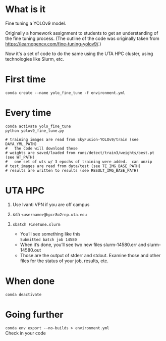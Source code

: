# What is it

Fine tuning a YOLOv9 model.  

Originally a homework assignment to students to get an understanding of the fine tuning process.  (The outline of the code was originally taken from https://learnopencv.com/fine-tuning-yolov9/.)

Now it's a set of code to do the same using the UTA HPC cluster, using technologies like Slurm, etc.

# First time
````conda create --name yolo_fine_tune -f environment.yml````

# Every time
````
conda activate yolo_fine_tune
python yolov9_fine_tune.py

# training images are read from SkyFusion-YOLOv9/train (see DAYA_YML_PATH)
#   the code will download these
# weights are saved/loaded from runs/detect/train3/weights/best.pt (see WT_PATH)
#   one set of wts w/ 3 epochs of training were added.  can unzip
# test images are read from data/test (see TE_IMG_BASE_PATH)
# results are written to results (see RESULT_IMG_BASE_PATH)
````

# UTA HPC
1. Use Ivanti VPN if you are off campus
1. ssh ````<username>@hpcr8o2rnp.uta.edu````
1. ````sbatch FineTune.slurm````

    * You’ll see something like this  
  ````Submitted batch job 14580````
    * When it’s done, you’ll see two new files slurm-14580.err and slurm-14580.out  
    * Those are the output of stderr and stdout.  Examine those and other files for the status of your job, results, etc.

# When done
````conda deactivate````

# Going further
````conda env export --no-builds > environment.yml````  
Check in your code